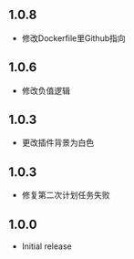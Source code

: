 <!-- https://developers.home-assistant.io/docs/add-ons/presentation#keeping-a-changelog -->
## 1.0.8

- 修改Dockerfile里Github指向
  
## 1.0.6

- 修改负值逻辑

## 1.0.3

- 更改插件背景为白色

## 1.0.3

- 修复第二次计划任务失败
  
## 1.0.0

- Initial release
